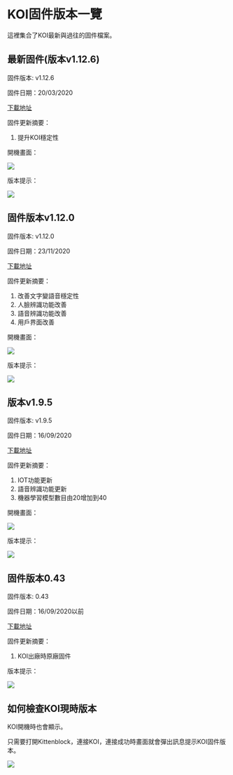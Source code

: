 # **KOI固件版本一覽**

這裡集合了KOI最新與過往的固件檔案。

## 最新固件(版本v1.12.6)

固件版本: v1.12.6

固件日期：20/03/2020

[下載地址]()

固件更新摘要：

1. 提升KOI穩定性

開機畫面：

![](./images/25081.jpg)

版本提示：

![](./images/1_12_6.jpg)


##  固件版本v1.12.0

固件版本: v1.12.0

固件日期：23/11/2020

[下載地址](https://bit.ly/KOIFW1120)

固件更新摘要：

1. 改善文字變語音穩定性
2. 人臉辨識功能改善
3. 語音辨識功能改善
4. 用戶界面改善

開機畫面：

![](./images/25081.jpg)

版本提示：

![](./images/1_12_0.jpg)

## 版本v1.9.5

固件版本: v1.9.5

固件日期：16/09/2020

[下載地址](http://bit.ly/KOIFW195)

固件更新摘要：

1. IOT功能更新
2. 語音辨識功能更新
3. 機器學習模型數目由20增加到40

開機畫面：

![](./images/25081.jpg)

版本提示：

![](./images/195_1.jpg)

## 固件版本0.43

固件版本: 0.43

固件日期：16/09/2020以前

[下載地址](http://bit.ly/KOIFW043)

固件更新摘要：

1. KOI出廠時原廠固件

版本提示：

![](./images/043.jpg)

## 如何檢查KOI現時版本

KOI開機時也會顯示。

只需要打開Kittenblock，連接KOI，連接成功時畫面就會彈出訊息提示KOI固件版本。

![](./images/kb8.png)